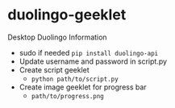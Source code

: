 # duolingo-geeklet
Desktop Duolingo Information

- sudo if needed ```pip install duolingo-api```
- Update username and password in script.py
- Create script geeklet
  - ```python path/to/script.py```
- Create image geeklet for progress bar
  - ```path/to/progress.png```
